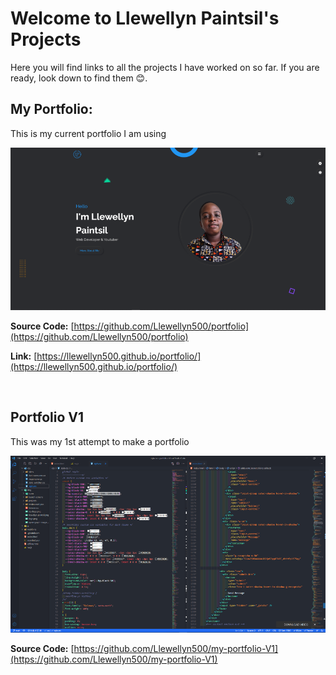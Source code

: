 # Welcome to Llewellyn Paintsil's Projects

Here you will find links to all the projects I have worked on so far. If you are ready, look down to find them 😊.

## My Portfolio:

This is my current portfolio I am using 

![Portfolio](./portfolio.png)

**Source Code:** [https://github.com/Llewellyn500/portfolio](https://github.com/Llewellyn500/portfolio)

**Link:** [https://llewellyn500.github.io/portfolio/](https://llewellyn500.github.io/portfolio/)

<br>

## Portfolio V1

This was my 1st attempt to make a portfolio 

![PortfolioV1](./portfolioV1.png)

**Source Code:** [https://github.com/Llewellyn500/my-portfolio-V1](https://github.com/Llewellyn500/my-portfolio-V1)

<br>
